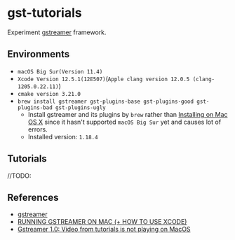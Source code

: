 # gst-tutorials
Experiment [gstreamer](https://gstreamer.freedesktop.org/) framework.     

## Environments
- `macOS Big Sur(Version 11.4)`
- `Xcode Version 12.5.1(12E507)`(`Apple clang version 12.0.5 (clang-1205.0.22.11)`)    
- `cmake version 3.21.0`
- `brew install gstreamer gst-plugins-base gst-plugins-good gst-plugins-bad gst-plugins-ugly`
  - Install gstreamer and its plugins by `brew` rather than [Installing on Mac OS X](https://gstreamer.freedesktop.org/documentation/installing/on-mac-osx.html?gi-language=c) since it hasn't supported `macOS Big Sur` yet and causes lot of errors.     
  - Installed version: `1.18.4`

## Tutorials
//TODO:    

## References
- [gstreamer](https://gstreamer.freedesktop.org/) 
- [RUNNING GSTREAMER ON MAC (+ HOW TO USE XCODE)](https://woongjaelee.com/blog/running-gstreamer-on-mac-how-to-use-xcode/)
- [Gstreamer 1.0: Video from tutorials is not playing on MacOS](https://stackoverflow.com/questions/35137165/gstreamer-1-0-video-from-tutorials-is-not-playing-on-macos)

